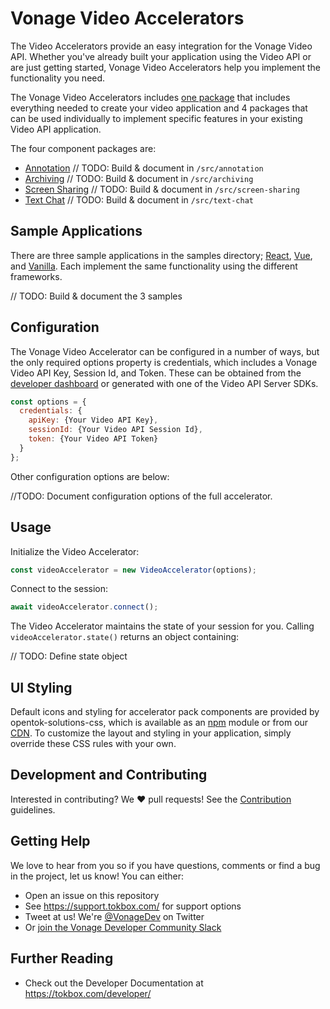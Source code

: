 # Vonage Video Accelerators

The Video Accelerators provide an easy integration for the Vonage Video API.
Whether you've already built your application using the Video API or are just
getting started, Vonage Video Accelerators help you implement the functionality
you need.

The Vonage Video Accelerators includes [one package](#configuration) that
includes everything needed to create your video application and 4 packages
that can be used individually to implement specific features in your existing
Video API application.

The four component packages are:

- [Annotation] // TODO: Build & document in `/src/annotation`
- [Archiving] // TODO: Build & document in `/src/archiving`
- [Screen Sharing] // TODO: Build & document in `/src/screen-sharing`
- [Text Chat] // TODO: Build & document in `/src/text-chat`

## Sample Applications

There are three sample applications in the samples directory;
[React](https://github.com/vonage/video-accelerator/tree/main/samples/react),
[Vue](https://github.com/vonage/video-accelerator/tree/main/samples/samples/vue),
and [Vanilla](https://github.com/vonage/video-accelerator/tree/main/samples/samples/vanilla).
Each implement the same functionality using the different frameworks.

// TODO: Build & document the 3 samples

## Configuration

The Vonage Video Accelerator can be configured in a number of ways, but the
only required options property is credentials, which includes a Vonage Video
API Key, Session Id, and Token. These can be obtained from the
[developer dashboard](https://tokbox.com/account/#/) or generated with one
of the Video API Server SDKs.

```js
const options = {
  credentials: {
    apiKey: {Your Video API Key},
    sessionId: {Your Video API Session Id},
    token: {Your Video API Token}
  }
};
```

Other configuration options are below:

//TODO: Document configuration options of the full accelerator.

## Usage

Initialize the Video Accelerator:

```js
const videoAccelerator = new VideoAccelerator(options);
```

Connect to the session:

```js
await videoAccelerator.connect();
```

The Video Accelerator maintains the state of your session for you. Calling
`videoAccelerator.state()` returns an object containing:

// TODO: Define state object

## UI Styling

Default icons and styling for accelerator pack components are provided by
opentok-solutions-css, which is available as an
[npm](https://www.npmjs.com/package/opentok-solutions-css) module or from
our [CDN](https://assets.tokbox.com/solutions/css/style.css). To customize
the layout and styling in your application, simply override these CSS
rules with your own.

## Development and Contributing

Interested in contributing? We :heart: pull requests! See the [Contribution](CONTRIBUTING.md) guidelines.

## Getting Help

We love to hear from you so if you have questions, comments or find a bug in the project, let us know! You can either:

- Open an issue on this repository
- See <https://support.tokbox.com/> for support options
- Tweet at us! We're [@VonageDev](https://twitter.com/VonageDev) on Twitter
- Or [join the Vonage Developer Community Slack](https://developer.nexmo.com/community/slack)

## Further Reading

- Check out the Developer Documentation at <https://tokbox.com/developer/>

[Text Chat]: https://github.com/vonage/video-accelerator/tree/main/src/text-chat
[Screen Sharing]: https://github.com/vonage/video-accelerator/tree/main/src/screen-sharing
[Annotation]: https://github.com/vonage/video-accelerator/tree/main/src/annotation
[Archiving]: https://github.com/vonage/video-accelerator/tree/main/src/archiving
